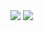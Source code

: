 <img src="https://img.shields.io/badge/Firebase-FFCA28?style=flat-square&logo=firebase&logoColor=white"/>
<img src="http://mazandi.herokuapp.com/api?handle={sadapple9913}&theme=warm"/>
